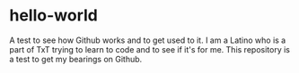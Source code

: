 # hello-world
A test to see how Github works and to get used to it. 
I am a Latino who is a part of TxT trying to learn to code and to see if it's for me. This repository is a test to get my bearings on Github. 
